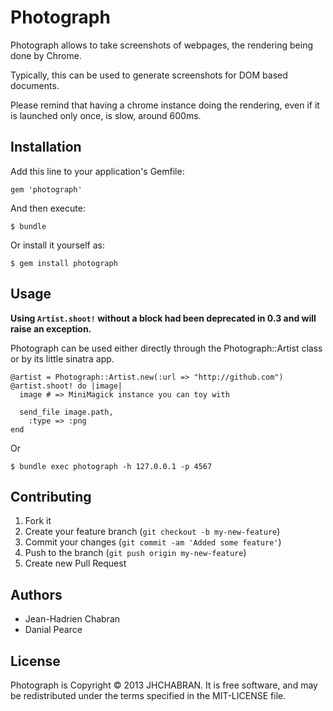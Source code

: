 # Photograph

Photograph allows to take screenshots of webpages, the rendering being
done by Chrome.

Typically, this can be used to generate screenshots for DOM based
documents.

Please remind that having a chrome instance doing the rendering, even if it is launched only once,
is slow, around 600ms.

## Installation

Add this line to your application's Gemfile:

    gem 'photograph'

And then execute:

    $ bundle

Or install it yourself as:

    $ gem install photograph

## Usage

**Using `Artist.shoot!` without a block had been deprecated in 0.3 and
will raise an exception.**

Photograph can be used either directly through the Photograph::Artist
class or by its little sinatra app. 

    @artist = Photograph::Artist.new(:url => "http://github.com")
    @artist.shoot! do |image|
      image # => MiniMagick instance you can toy with

      send_file image.path,
        :type => :png
    end

Or 

    $ bundle exec photograph -h 127.0.0.1 -p 4567

## Contributing

1. Fork it
2. Create your feature branch (`git checkout -b my-new-feature`)
3. Commit your changes (`git commit -am 'Added some feature'`)
4. Push to the branch (`git push origin my-new-feature`)
5. Create new Pull Request

## Authors

* Jean-Hadrien Chabran
* Danial Pearce

## License

Photograph is Copyright © 2013 JHCHABRAN. It is free software, and may be redistributed under the terms specified in the MIT-LICENSE file.

